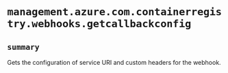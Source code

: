 # `management.azure.com.containerregistry.webhooks.getcallbackconfig`

## `summary`
Gets the configuration of service URI and custom headers for the webhook.


